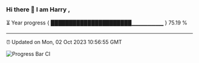 ### Hi there 👋 I am Harry , 

⏳ Year progress { ██████████████████████▁▁▁▁▁▁▁▁ } 75.19 %

---

⏰ Updated on Mon, 02 Oct 2023 10:56:55 GMT

![Progress Bar CI](https://github.com/duykhang68/duykhang68/workflows/Progress%20Bar%20CI/badge.svg)
